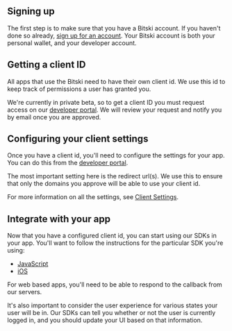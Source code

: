 ## Signing up

The first step is to make sure that you have a Bitski account. If you haven't done so already, <a href="https://bitski.com/sign-up" target="_blank">sign up for an account</a>. Your Bitski account is both your personal wallet, and your developer account.

## Getting a client ID

All apps that use the Bitski need to have their own client id. We use this id to keep track of permissions a user has granted you.

We're currently in private beta, so to get a client ID you must request access on our <a href="https://developer.bitski.com" target="_blank">developer portal</a>. We will review your request and notify you by email once you are approved.

## Configuring your client settings

Once you have a client id, you'll need to configure the settings for your app. You can do this from the <a href="https://developer.bitski.com" target="_blank">developer portal</a>.

The most important setting here is the redirect url(s). We use this to ensure that only the domains you approve will be able to use your client id.

For more information on all the settings, see [Client Settings](client-settings.md).

## Integrate with your app

Now that you have a configured client id, you can start using our SDKs in your app. You'll want to follow the instructions for the particular SDK you're using:

- <a href="https://github.com/BitskiCo/bitski-js" target="_blank">JavaScript</a>
- <a href="https://github.com/BitskiCo/bitski-ios" target="_blank">iOS</a>

For web based apps, you'll need to be able to respond to the callback from our servers.

It's also important to consider the user experience for various states your user will be in. Our SDKs can tell you whether or not the user is currently logged in, and you should update your UI based on that information.
